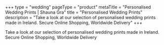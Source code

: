 +++
type = "wedding"
pageType = "product"
metaTitle = "Personalised Wedding Prints | Shauna Gra"
title = "Personalised Wedding Prints"
description = "Take a look at our selection of personalised wedding prints made in Ireland. Secure Online Shopping, Worldwide Delivery"
+++

Take a look at our selection of personalised wedding prints made in Ireland. Secure Online Shopping, Worldwide Delivery
